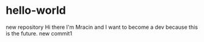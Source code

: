 # hello-world
new repository
Hi there I'm Mracin and I want to become a dev because this is the future.
new commit1
